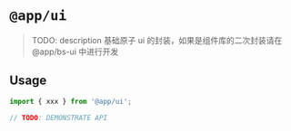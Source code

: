 # `@app/ui`

> TODO: description 基础原子 ui 的封装，如果是组件库的二次封装请在@app/bs-ui 中进行开发

## Usage

```typescript
import { xxx } from '@app/ui';

// TODO: DEMONSTRATE API
```
